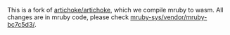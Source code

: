 This is a fork of [artichoke/artichoke](https://github.com/artichoke/artichoke), which we compile mruby
to wasm. All changes are in mruby code, please check [mruby-sys/vendor/mruby-bc7c5d3/](./mruby-sys/vendor/mruby-bc7c5d3/).
